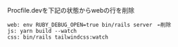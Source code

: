 Procfile.devを下記の状態からwebの行を削除
```
web: env RUBY_DEBUG_OPEN=true bin/rails server　←削除
js: yarn build --watch
css: bin/rails tailwindcss:watch

```
